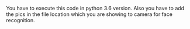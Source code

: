 You have to execute this code in python 3.6 version. Also you have to add the pics in the file location which you are showing to camera for face recognition.
